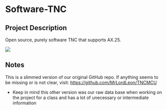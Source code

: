 # Software-TNC
 
 ## Project Description

 Open source, purely software TNC that supports AX.25.

 ![](Final-Presentation-Test.gif)

## Notes

 This is a slimmed version of our original GitHub repo. If anything seems to be missing or is not clear, visit:  https://github.com/MrLordLeon/TNCMCU
  
  - Keep in mind this other version was our raw data base when working on the project for a class and has a lot of unecessary or intermediate information
